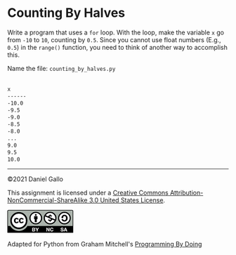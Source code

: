 # Counting By Halves


Write a program that uses a `for` loop. With the loop,
make the variable `x` go from `-10` to `10`, counting by `0.5`. Since you cannot use float numbers (E.g., `0.5`) in the `range()` function, you need to think of another way to accomplish this.

Name the file: `counting_by_halves.py`

```
 
x
------
-10.0
-9.5
-9.0
-8.5
-8.0
...
9.0
9.5
10.0

```

---


©2021 Daniel Gallo


This assignment is licensed under a
[Creative Commons Attribution-NonCommercial-ShareAlike 3.0 United States License](https://creativecommons.org/licenses/by-nc-sa/3.0/us/deed.en_US).  

![Creative Commons License](images/by-nc-sa.png)





Adapted for Python from Graham Mitchell's [Programming By Doing](https://programmingbydoing.com/)